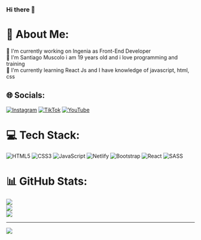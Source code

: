 ### Hi there 👋

# 💫 About Me:
🔭 I'm currently working on Ingenia as Front-End Developer<br>💬 I'm Santiago Muscolo i am 19 years old and i love programming and training<br>🌱 I'm currently learning React Js and I have knowledge of javascript, html, css<br>


## 🌐 Socials:
[![Instagram](https://img.shields.io/badge/Instagram-%23E4405F.svg?logo=Instagram&logoColor=white)](https://instagram.com/santimuscolo) [![TikTok](https://img.shields.io/badge/TikTok-%23000000.svg?logo=TikTok&logoColor=white)](https://tiktok.com/@santimuscolo) [![YouTube](https://img.shields.io/badge/YouTube-%23FF0000.svg?logo=YouTube&logoColor=white)](https://youtube.com/@santimuscolo) 

# 💻 Tech Stack:
![HTML5](https://img.shields.io/badge/html5-%23E34F26.svg?style=for-the-badge&logo=html5&logoColor=white) ![CSS3](https://img.shields.io/badge/css3-%231572B6.svg?style=for-the-badge&logo=css3&logoColor=white) ![JavaScript](https://img.shields.io/badge/javascript-%23323330.svg?style=for-the-badge&logo=javascript&logoColor=%23F7DF1E) ![Netlify](https://img.shields.io/badge/netlify-%23000000.svg?style=for-the-badge&logo=netlify&logoColor=#00C7B7) ![Bootstrap](https://img.shields.io/badge/bootstrap-%23563D7C.svg?style=for-the-badge&logo=bootstrap&logoColor=white) ![React](https://img.shields.io/badge/react-%2320232a.svg?style=for-the-badge&logo=react&logoColor=%2361DAFB) ![SASS](https://img.shields.io/badge/SASS-hotpink.svg?style=for-the-badge&logo=SASS&logoColor=white)
# 📊 GitHub Stats:
![](https://github-readme-stats.vercel.app/api?username=SantiagoMuscolo&theme=dark&hide_border=false&include_all_commits=true&count_private=false)<br/>
![](https://github-readme-streak-stats.herokuapp.com/?user=SantiagoMuscolo&theme=dark&hide_border=false)<br/>
![](https://github-readme-stats.vercel.app/api/top-langs/?username=SantiagoMuscolo&theme=dark&hide_border=false&include_all_commits=true&count_private=false&layout=compact)

---
[![](https://visitcount.itsvg.in/api?id=SantiagoMuscolo&icon=1&color=0)](https://visitcount.itsvg.in)

<!-- Proudly created with GPRM ( https://gprm.itsvg.in ) -->

